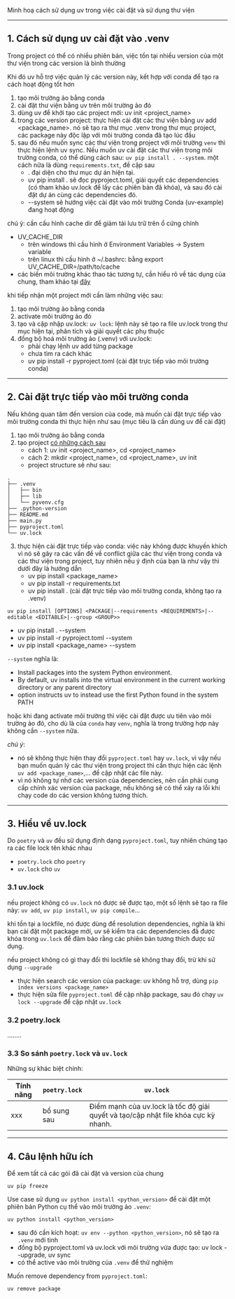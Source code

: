 Minh hoạ cách sử dụng uv trong việc cài đặt và sử dụng thư viện

------------------
## 1. Cách sử dụng uv cài đặt vào .venv
Trong project có thể có nhiều phiên bản, việc tồn tại nhiều version của một thư viện trong các version là bình thường

Khi đó uv hỗ trợ việc quản lý các version này, kết hợp với conda để tạo ra cách hoạt động tốt hơn

1. tạo môi trường ảo bằng conda
2. cài đặt thư viện bằng uv trên môi trường ảo đó
3. dùng uv để khởi tạo các project mới: uv init <project_name>
4. trong các version project: thực hiện cài đặt các thư viện bằng uv add <package_name>. nó sẽ tạo ra thư mục .venv trong thư mục project, các package này độc lập với môi trường conda đã tạo lúc đầu
5. sau đó nếu muốn sync các thư viện trong project với môi trường `venv` thì thực hiện lệnh uv sync. Nếu muốn uv cài đặt các thư viện trong môi trường conda, có thể dùng cách sau: `uv pip install . --system`. một cách nữa là dùng `requirements.txt`, đề cập sau 
    - . đại diện cho thư mục dự án hiện tại.
    - uv pip install . sẽ đọc pyproject.toml, giải quyết các dependencies (có tham khảo uv.lock để lấy các phiên bản đã khóa), và sau đó cài đặt dự án cùng các dependencies đó.
    - --system sẽ hướng việc cài đặt vào môi trường Conda (uv-example) đang hoạt động


chú ý: cần cấu hình cache dir để giảm tải lưu trữ trên ổ cứng chính
- UV_CACHE_DIR
    - trên windows thì cầu hình ở Environment Variables -> System variable
    - trên linux thì cấu hình ở ~/.bashrc: bằng export UV_CACHE_DIR=/path/to/cache
- các biến môi trường khác thao tác tương tự, cần hiểu rõ về tác dụng của chung, tham khảo tại [đây](https://docs.astral.sh/uv/reference/environment/)

khi tiếp nhận một project mới cần làm những việc sau:
1. tạo môi trường ảo bằng conda
2. activate môi trường ảo đó
3. tạo và cập nhập uv.lock: `uv lock`: lệnh này sẽ tạo ra file uv.lock trong thư mục hiện tại, phân tích và giải quyết các phụ thuộc
4. đồng bộ hoá môi trường ảo (.venv) với uv.lock:
   - phải chạy lệnh uv add từng package
   - chưa tìm ra cách khác
   - uv pip install -r pyproject.toml (cài đặt trực tiếp vào môi trường conda)

--------------
## 2. Cài đặt trực tiếp vào môi trường conda
Nếu không quan tâm đến version của code, mà muốn cài đặt trực tiếp vào môi trường conda thì thực hiện như sau (mục tiêu là cần dùng uv để cài đặt)

1. tạo môi trường ảo bằng conda
2. tạo project [có những cách sau](https://docs.astral.sh/uv/guides/projects/)
   - cách 1: uv init <project_name>, cd <project_name>
   - cách 2: mkdir <project_name>, cd <project_name>, uv init
   - project structure sẽ như sau:
```commandline
.
├── .venv
│   ├── bin
│   ├── lib
│   └── pyvenv.cfg
├── .python-version
├── README.md
├── main.py
├── pyproject.toml
└── uv.lock
```
3. thực hiện cài đặt trực tiếp vào conda: việc này không được khuyến khích vì nó sẽ gây ra các vấn đề về conflict giữa các thư viện trong conda và các thư viện trong project, tuy nhiên nếu ý định của bạn là như vậy thì dưới đây là hướng dẫn
   - uv pip install <package_name>
   - uv pip install -r requirements.txt
   - uv pip install . (cài đặt trực tiếp vào môi trường conda, không tạo ra .venv)

```commandline
uv pip install [OPTIONS] <PACKAGE|--requirements <REQUIREMENTS>|--editable <EDITABLE>|--group <GROUP>>
```
   - uv pip install . --system
   - uv pip install -r pyproject.toml --system
   - uv pip install <package_name> --system

`--system` nghĩa là:
- Install packages into the system Python environment.
- By default, uv installs into the virtual environment in the current working directory or any parent directory
- option instructs uv to instead use the first Python found in the system PATH

hoặc khi đang activate môi trường thì việc cài đặt được ưu tiên vào môi trường ảo đó, cho dù là của `conda` hay `venv`, nghĩa là trong trường hợp này không cần `--system` nữa.

_chú ý_:
- nó sẽ không thực hiện thay đổi `pyproject.toml` hay `uv.lock`, vì vậy nếu bạn muốn quản lý các thư viện trong project thì cần thực hiện các lệnh `uv add <package_name>`,...  để cập nhật các file này.
- vì nó không tự nhớ các version của dependencies, nên cần phải cung cấp chính xác version của package, nếu không sẽ có thể xảy ra lỗi khi chạy code do các version không tương thích.

---
## 3. Hiểu về uv.lock

Do `poetry` và `uv` đều sử dụng định dạng `pyproject.toml`, tuy nhiên chúng tạo ra các file lock tên khác nhau
- `poetry.lock` cho `poetry`
- `uv.lock` cho `uv`

### 3.1 uv.lock

nếu project không có `uv.lock` nó được sẽ được tạo, một số lệnh sẽ tạo ra file này: `uv add`, `uv pip install`, `uv pip compile`...

khi tồn tại a lockfile, nó được dùng để resolution dependencies, nghĩa là khi bạn cài đặt một package mới, uv sẽ kiểm tra các dependencies đã được khóa trong `uv.lock` để đảm bảo rằng các phiên bản tương thích được sử dụng.

nếu project không có gì thay đổi thì lockfile sẽ không thay đổi, trừ khi sử dụng `--upgrade`
- thực hiện search các version của package: uv không hỗ trợ, dùng `pip index versions <package_name>`
- thực hiện sửa file `pyproject.toml` để cập nhập package, sau đó chạy `uv lock --upgrade` để cập nhật `uv.lock`


### 3.2 poetry.lock

........

### 3.3 So sánh `poetry.lock` và `uv.lock`

Những sự khác biệt chính:

| Tính năng | `poetry.lock` | `uv.lock`                                                                                |
|----------|---------------|------------------------------------------------------------------------------------------|
| xxx      | bổ sung sau   | Điểm mạnh của uv.lock là tốc độ giải quyết và tạo/cập nhật file khóa cực kỳ nhanh.<br/>  |

---
## 4. Câu lệnh hữu ích

Để xem tất cả các gói đã cài đặt và version của chung

```commandline
uv pip freeze
```

Use case sử dụng `uv python install <python_version>` để cài đặt một phiên bản Python cụ thể vào môi trường ảo `.venv`:

```commandline
uv python install <python_version>
```
- sau đó cần kích hoạt: `uv env --python <python_version>`, nó sẽ tạo ra `.venv` mới tinh
- đồng bộ pyproject.toml và uv.lock với môi trường vừa được tạo: uv lock --upgrade, uv sync
- có thể active vào môi trường của `.venv` để thử nghiệm

Muốn remove dependency from `pyproject.toml`:

```commandline
uv remove package
```

